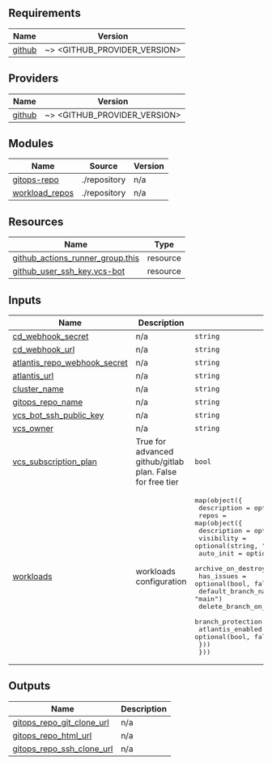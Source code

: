 <!-- BEGIN_TF_DOCS -->
## Requirements

| Name | Version |
|------|---------|
| <a name="requirement_github"></a> [github](#requirement\_github) | ~> <GITHUB_PROVIDER_VERSION> |

## Providers

| Name | Version |
|------|---------|
| <a name="provider_github"></a> [github](#provider\_github) | ~> <GITHUB_PROVIDER_VERSION> |

## Modules

| Name | Source | Version |
|------|--------|---------|
| <a name="module_gitops-repo"></a> [gitops-repo](#module\_gitops-repo) | ./repository | n/a |
| <a name="module_workload_repos"></a> [workload\_repos](#module\_workload\_repos) | ./repository | n/a |

## Resources

| Name | Type |
|------|------|
| [github_actions_runner_group.this](https://registry.terraform.io/providers/integrations/github/latest/docs/resources/actions_runner_group) | resource |
| [github_user_ssh_key.vcs-bot](https://registry.terraform.io/providers/integrations/github/latest/docs/resources/user_ssh_key) | resource |

## Inputs

| Name | Description | Type | Default | Required |
|------|-------------|------|---------|:--------:|
| <a name="input_cd_webhook_secret"></a> [cd\_webhook\_secret](#input\_cd\_webhook\_secret) | n/a | `string` | `""` | no |
| <a name="input_cd_webhook_url"></a> [cd\_webhook\_url](#input\_cd\_webhook\_url) | n/a | `string` | `""` | no |
| <a name="input_atlantis_repo_webhook_secret"></a> [atlantis\_repo\_webhook\_secret](#input\_atlantis\_repo\_webhook\_secret) | n/a | `string` | `""` | no |
| <a name="input_atlantis_url"></a> [atlantis\_url](#input\_atlantis\_url) | n/a | `string` | `""` | no |
| <a name="input_cluster_name"></a> [cluster\_name](#input\_cluster\_name) | n/a | `string` | `""` | no |
| <a name="input_gitops_repo_name"></a> [gitops\_repo\_name](#input\_gitops\_repo\_name) | n/a | `string` | `"gitops"` | no |
| <a name="input_vcs_bot_ssh_public_key"></a> [vcs\_bot\_ssh\_public\_key](#input\_vcs\_bot\_ssh\_public\_key) | n/a | `string` | `""` | no |
| <a name="input_vcs_owner"></a> [vcs\_owner](#input\_vcs\_owner) | n/a | `string` | `""` | no |
| <a name="input_vcs_subscription_plan"></a> [vcs\_subscription\_plan](#input\_vcs\_subscription\_plan) | True for advanced github/gitlab plan. False for free tier | `bool` | `false` | no |
| <a name="input_workloads"></a> [workloads](#input\_workloads) | workloads configuration | <pre>map(object({<br>    description = optional(string, "")<br>    repos       = map(object({<br>      description            = optional(string, "")<br>      visibility             = optional(string, "private")<br>      auto_init              = optional(bool, false)<br>      archive_on_destroy     = optional(bool, false)<br>      has_issues             = optional(bool, false)<br>      default_branch_name    = optional(string, "main")<br>      delete_branch_on_merge = optional(bool, true)<br>      branch_protection      = optional(bool, true)<br>      atlantis_enabled       = optional(bool, false)<br>    }))<br>  }))</pre> | `{}` | no |

## Outputs

| Name | Description |
|------|-------------|
| <a name="output_gitops_repo_git_clone_url"></a> [gitops\_repo\_git\_clone\_url](#output\_gitops\_repo\_git\_clone\_url) | n/a |
| <a name="output_gitops_repo_html_url"></a> [gitops\_repo\_html\_url](#output\_gitops\_repo\_html\_url) | n/a |
| <a name="output_gitops_repo_ssh_clone_url"></a> [gitops\_repo\_ssh\_clone\_url](#output\_gitops\_repo\_ssh\_clone\_url) | n/a |
<!-- END_TF_DOCS -->